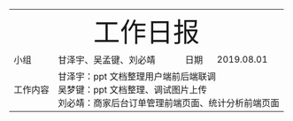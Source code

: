 <center>
	<table>
		<tr>
			<td colspan="4">
			<center>
			<font size=12px>工作日报</font>
			</center>
		</td>
		</tr>
	    <tr>
		    <td >小组</td>  
		    <td >甘泽宇、吴孟键、刘必靖</td>  
		    <td >日期</td>  
		    <td >2019.08.01</td>  
	    </tr>
	    <tr>
		    <td >工作内容</td>  
	        <td colspan="3">
甘泽宇：ppt 文档整理用户端前后端联调<br/>
吴梦键：ppt 文档整理、调试图片上传<br/>
刘必靖：商家后台订单管理前端页面、统计分析前端页面<br/>
</td>
   </tr>
</table>
</center>

<!--stackedit_data:
eyJoaXN0b3J5IjpbMTkyODM5MDIxNCwzODU0MzAxNywtNjg3MT
IxMDUyLC0zODAxNjkwMDddfQ==
-->
